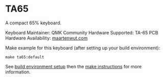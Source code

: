 TA65
====

A compact 65% keyboard.

Keyboard Maintainer: QMK Community
Hardware Supported: TA-65 PCB
Hardware Availability: [maartenwut.com](https://maartenwut.com/product/ta-65/)

Make example for this keyboard (after setting up your build environment):

    make ta65:default

See [build environment setup](https://docs.qmk.fm/#/getting_started_build_tools) then the [make instructions](https://docs.qmk.fm/#/getting_started_make_guide) for more information.

